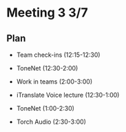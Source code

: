 # Meeting 3 3/7

## Plan

- Team check-ins (12:15-12:30)
- ToneNet (12:30-2:00)
- Work in teams (2:00-3:00)

- iTranslate Voice lecture (12:30-1:00)
- ToneNet (1:00-2:30)
- Torch Audio (2:30-3:00)


